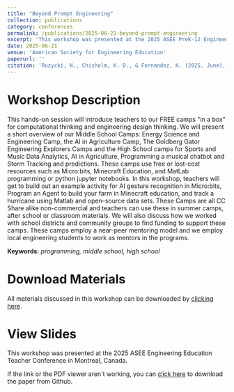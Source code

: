 ```yaml
---
title: "Beyond Prompt Engineering"
collection: publications
category: conferences
permalink: /publications/2025-06-21-beyond-prompt-engineering
excerpt: 'This workshop was presented at the 2025 ASEE PreK-12 Engineering Education Teacher Conference in Montreal, Canada.'
date: 2025-06-21
venue: 'American Society for Engineering Education'
paperurl: ''
citation: 'Ruzycki, N., Chisholm, K. D., & Fernandez, K. (2025, June), <i>Beyond Prompt Engineering</i>. Workshop presented at the 2025 ASEE PreK-12 Engineering Education Teacher in Montreal, Canada.'
---
```


Workshop Description
======
This hands-on session will introduce teachers to our FREE camps "in a box" for computational thinking and engineering design thinking. We will present a short overview of our Middle School Camps: Energy Science and Engineering Camp, the AI in Agriculture Camp, The Goldberg Gator Engineering Explorers Camps and the High School camps for Sports and Music Data Analytics, AI in Agriculture, Programming a musical chatbot and Storm Tracking and predictions. These camps use free or lost-cost resources such as Micro:bits, Minecraft Education, and MatLab programming or python jupyter notebooks. In this workshop, teachers will get to build out an example activity for AI gesture recognition in Micro:bits, Program an Agent to build your farm in Minecraft education, and track a hurricane using Matlab and open-source data sets. These Camps are all CC Share alike non-commercial and teachers can use these in summer camps, after school or classroom materials. We will also discuss how we worked with school districts and community groups to find funding to support these camps. These camps employ a near-peer mentoring model and we employ local engineering students to work as mentors in the programs.

**Keywords:** *programming, middle school, high school*

Download Materials
======
All materials discussed in this workshop can be downloaded by [clicking here](https://www.dropbox.com/scl/fo/6lb4g4zf06epjyfgnt8c9/AHwuvrSKWbamdv_WqeKKwUA?dl=0&rlkey=zxwijshumpb5280fmsvbqqd1y).

View Slides
======
This workshop was presented at the 2025 ASEE Engineering Education Teacher Conference in Montreal, Canada.

If the link or the PDF viewer aren't working, you can [click here](https://github.com/KassSTEM/KassSTEM.github.io/blob/55700a674e3895d0678245c48819eb59683d8b4a/files/ASEE_2025_PreK-12_Engineering_Education_Teacher_Conference_Workshop_Beyond_Prompt_Engineering.pdf) to download the paper from Github.

<object id=paper data="/files/ASEE_2025_PreK-12_Engineering_Education_Teacher_Conference_Workshop_Beyond_Prompt_Engineering.pdf" width="1000" height="1000" type='application/pdf'></object>
